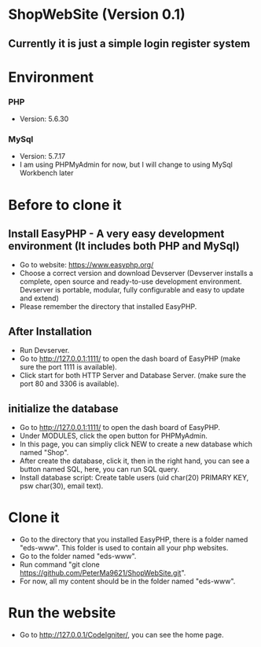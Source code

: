 # ShopWebSite (Version 0.1)
## Currently it is just a simple login register system

# Environment
### PHP
* Version: 5.6.30
### MySql
* Version: 5.7.17
* I am using PHPMyAdmin for now, but I will change to using MySql Workbench later

# Before to clone it
## Install EasyPHP - A very easy development environment (It includes both PHP and MySql)
* Go to website: https://www.easyphp.org/
* Choose a correct version and download Devserver (Devserver installs a complete, open source and ready-to-use development environment. Devserver is portable, modular, fully configurable and easy to update and extend)
* Please remember the directory that installed EasyPHP.
## After Installation
* Run Devserver.
* Go to http://127.0.0.1:1111/ to open the dash board of EasyPHP (make sure the port 1111 is available).
* Click start for both HTTP Server and Database Server. (make sure the port 80 and 3306 is available).
## initialize the database
* Go to http://127.0.0.1:1111/ to open the dash board of EasyPHP.
* Under MODULES, click the open button for PHPMyAdmin.
* In this page, you can simpliy click NEW to create a new database which named "Shop".
* After create the database, click it, then in the right hand, you can see a button named SQL, here, you can run SQL query.
* Install database script: Create table users (uid char(20) PRIMARY KEY, psw char(30), email text).
# Clone it
* Go to the directory that you installed EasyPHP, there is a folder named "eds-www". This folder is used to contain all your php websites.
* Go to the folder named "eds-www".
* Run command "git clone https://github.com/PeterMa9621/ShopWebSite.git".
* For now, all my content should be in the folder named "eds-www".
# Run the website
* Go to http://127.0.0.1/CodeIgniter/, you can see the home page.
